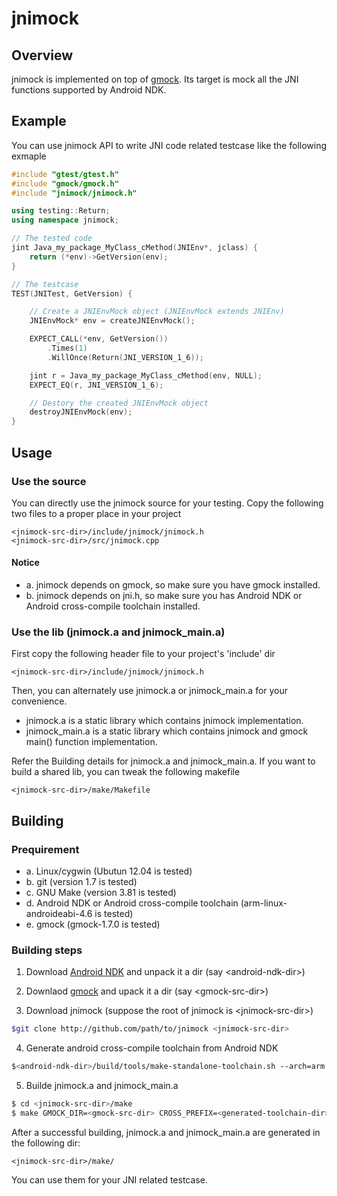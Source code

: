 jnimock
=======

Overview
--------
jnimock is implemented on top of [gmock](http://code.google.com/p/googlemock/).
Its target is mock all the JNI functions supported by Android NDK. 

Example
-------
You can use jnimock API to write JNI code related testcase like the following exmaple
```c++
#include "gtest/gtest.h"
#include "gmock/gmock.h"
#include "jnimock/jnimock.h"

using testing::Return;
using namespace jnimock;

// The tested code
jint Java_my_package_MyClass_cMethod(JNIEnv*, jclass) {
	return (*env)->GetVersion(env);
}

// The testcase
TEST(JNITest, GetVersion) {

    // Create a JNIEnvMock object (JNIEnvMock extends JNIEnv)
	JNIEnvMock* env = createJNIEnvMock();

	EXPECT_CALL(*env, GetVersion())
		.Times(1)
		.WillOnce(Return(JNI_VERSION_1_6));

	jint r = Java_my_package_MyClass_cMethod(env, NULL);
	EXPECT_EQ(r, JNI_VERSION_1_6);

    // Destory the created JNIEnvMock object
	destroyJNIEnvMock(env);
}
```

Usage
-----

### Use the source

You can directly use the jnimock source for your testing. Copy the following two
files to a proper place in your project 

	<jnimock-src-dir>/include/jnimock/jnimock.h
	<jnimock-src-dir>/src/jnimock.cpp

#### Notice

 - a. jnimock depends on gmock, so make sure you have gmock installed.
 - b. jnimock depends on jni.h, so make sure you has Android NDK or Android cross-compile toolchain installed.

### Use the lib (jnimock.a and jnimock_main.a)

First copy the following header file to your project's 'include' dir

	<jnimock-src-dir>/include/jnimock/jnimock.h

Then, you can alternately use jnimock.a or jnimock_main.a for your convenience.

 - jnimock.a is a static library which contains jnimock implementation.
 - jnimock_main.a is a static library which contains jnimock and gmock main() function implementation.

Refer the Building details for jnimock.a and jnimock_main.a.
If you want to build a shared lib, you can tweak the following makefile

	<jnimock-src-dir>/make/Makefile


Building
----------

### Prequirement 
 - a. Linux/cygwin (Ubutun 12.04 is tested)
 - b. git (version 1.7 is tested)
 - c. GNU Make (version 3.81 is tested)
 - d. Android NDK or Android cross-compile toolchain (arm-linux-androideabi-4.6 is tested)
 - e. gmock (gmock-1.7.0 is tested)

### Building steps

1) Download [Android NDK](https://developer.android.com/tools/sdk/ndk/index.html) and unpack it 
a dir (say \<android-ndk-dir\>)

2) Downlaod [gmock](http://code.google.com/p/googlemock/) and upack it a dir (say \<gmock-src-dir\>) 

3) Download jnimock (suppose the root of jnimock is \<jnimock-src-dir\>)
```bash
$git clone http://github.com/path/to/jnimock <jnimock-src-dir>
```

4) Generate android cross-compile toolchain from Android NDK
```bash
$<android-ndk-dir>/build/tools/make-standalone-toolchain.sh --arch=arm --platform=android-19 --install-dir=<generated-toolchain-dir>
```

5) Builde jnimock.a and jnimock_main.a
```bash
$ cd <jnimock-src-dir>/make
$ make GMOCK_DIR=<gmock-src-dir> CROSS_PREFIX=<generated-toolchain-dir>/bin/arm-linux-androideabi-
```

After a successful building, jnimock.a and jnimock_main.a are generated in the following dir:

	<jnimock-src-dir>/make/ 
	
You can use them for your JNI related testcase.
